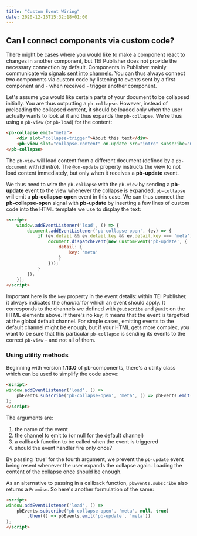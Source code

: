 ```yaml
---
title: "Custom Event Wiring"
date: 2020-12-16T15:32:18+01:00
---
```


## Can I connect components via custom code?

There might be cases where you would like to make a component react to changes in another component, but TEI Publisher does not provide the necessary connection by default. Components in Publisher mainly communicate via [signals sent into channels](https://teipublisher.com/exist/apps/tei-publisher/doc/documentation.xml?id=webcomponents-communication). You can thus always connect two components via custom code by listening to events sent by a first component and - when received - trigger another component.

Let's assume you would like certain parts of your document to be collapsed initially. You are thus outputting a `pb-collapse`. However, instead of preloading the collapsed content, it should be loaded only when the user actually wants to look at it and thus expands the `pb-collapse`. We're thus using a `pb-view` (or `pb-load`) for the content:

```html
<pb-collapse emit="meta">
    <div slot="collapse-trigger">About this text</div>
    <pb-view slot="collapse-content" on-update src="intro" subscribe="meta"></pb-view>
</pb-collapse>
```

The `pb-view` will load content from a different document (defined by a `pb-document` with id *intro*). The `@on-update` property instructs the view to not load content immediately, but only when it receives a **pb-update** event.

We thus need to wire the `pb-collapse` with the `pb-view` by sending a **pb-update** event to the view whenever the collapse is expanded. `pb-collapse` will emit a **pb-collapse-open** event in this case. We can thus connect the **pb-collapse-open** signal with **pb-update** by inserting a few lines of custom code into the HTML template we use to display the text:

```html
<script>
    window.addEventListener('load', () => {
        document.addEventListener('pb-collapse-open', (ev) => {
            if (ev.detail && ev.detail.key && ev.detail.key === 'meta') {
                document.dispatchEvent(new CustomEvent('pb-update', {
                    detail: {
                        key: 'meta'
                    }
                }));
            }
        });
    });
</script>
```

Important here is the `key` property in the event details: within TEI Publisher, it always indicates the *channel* for which an event should apply. It corresponds to the channels we defined with `@subscribe` and `@emit` on the HTML elements above. If there's no key, it means that the event is targetted at the global default channel. For simple cases, emitting events to the default channel might be enough, but if your HTML gets more complex, you want to be sure that this particular `pb-collapse` is sending its events to the correct `pb-view` - and not all of them.

### Using utility methods

Beginning with version **1.13.0** of pb-components, there's a utility class which can be used to simplify the code above:

```html
<script>
window.addEventListener('load', () =>
    pbEvents.subscribe('pb-collapse-open', 'meta', () => pbEvents.emit('pb-update', 'meta'), true)
);
</script>
```

The arguments are:

1. the name of the event
2. the channel to emit to (or null for the default channel)
3. a callback function to be called when the event is triggered
4. should the event handler fire only once?

By passing 'true' for the fourth argument, we prevent the `pb-update` event being resent whenever the user expands the collapse again. Loading the content of the collapse once should be enough.

As an alternative to passing in a callback function, `pbEvents.subscribe` also returns a `Promise`. So here's another formulation of the same:

```html
<script>
window.addEventListener('load', () =>
    pbEvents.subscribe('pb-collapse-open', 'meta', null, true)
        .then(() => pbEvents.emit('pb-update', 'meta'))
);
</script>
```